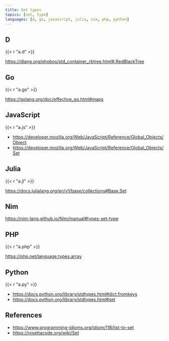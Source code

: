 ```yaml
---
title: Set types
topics: [set, type]
languages: [d, go, javascript, julia, nim, php, python]
---
```


## D

{{< r "a.d" >}}

<https://dlang.org/phobos/std_container_rbtree.html#.RedBlackTree>

## Go

{{< r "a.go" >}}

<https://golang.org/doc/effective_go.html#maps>

## JavaScript

{{< r "a.js" >}}

- <https://developer.mozilla.org/Web/JavaScript/Reference/Global_Objects/Object>
- <https://developer.mozilla.org/Web/JavaScript/Reference/Global_Objects/Set>

## Julia

{{< r "a.jl" >}}

<https://docs.julialang.org/en/v1/base/collections#Base.Set>

## Nim

<https://nim-lang.github.io/Nim/manual#types-set-type>

## PHP

{{< r "a.php" >}}

<https://php.net/language.types.array>

## Python

{{< r "a.py" >}}

- <https://docs.python.org/library/stdtypes.html#dict.fromkeys>
- <https://docs.python.org/library/stdtypes.html#set>

## References

- <https://www.programming-idioms.org/idiom/118/list-to-set>
- <https://rosettacode.org/wiki/Set>
